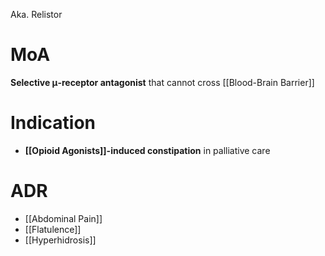 Aka. Relistor

# MoA
**Selective μ-receptor antagonist** that cannot cross [[Blood-Brain Barrier]]

# Indication
- **[[Opioid Agonists]]-induced constipation** in palliative care

# ADR
- [[Abdominal Pain]]
- [[Flatulence]]
- [[Hyperhidrosis]]